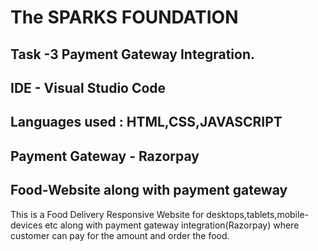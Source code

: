 # The SPARKS FOUNDATION
## Task -3 Payment Gateway Integration.

## IDE - Visual Studio Code
## Languages used : HTML,CSS,JAVASCRIPT
## Payment Gateway - Razorpay

## Food-Website along with payment gateway

This is a Food Delivery Responsive Website for desktops,tablets,mobile-devices etc along with
payment gateway integration(Razorpay) where customer can pay for the amount and order the food.

